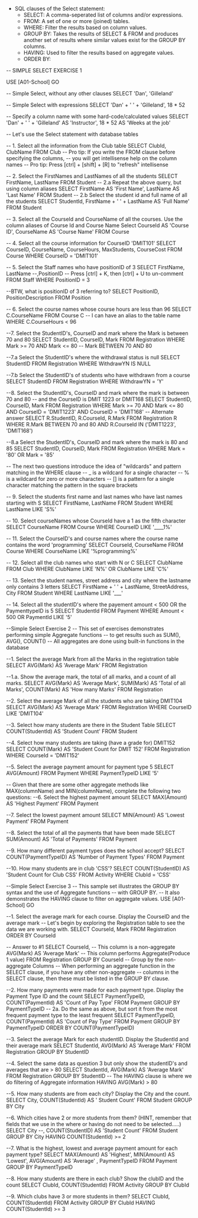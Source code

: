 - SQL clauses of the Select statement:
	- SELECT: A comma-seperated list of columns and/or expressions.
	- FROM: A set of one or more (joined) tables.
	- WHERE: Filter the results based on column values.
	- GROUP BY: Takes the results of SELECT & FROM and produces another set of results where similar values exist for the GROUP BY columns.
	- HAVING: Used to filter the results based on aggregate values.
	- ORDER BY:


-- SIMPLE SELECT EXERCISE 1

USE [A01-School]
GO

-- Simple Select, without any other clauses
SELECT 'Dan', 'Gilleland'

-- Simple Select with expressions
SELECT 'Dan' + ' ' + 'Gilleland', 18 * 52

-- Specify a column name with some hard-code/calculated values
SELECT 'Dan' + ' ' + 'Gilleland' AS 'Instructor',
	   18 * 52 AS 'Weeks at the job'

-- Let's use the Select statement with database tables

-- 1. Select all the information from the Club table
SELECT	ClubId, ClubName
FROM	Club 
-- Pro tip: If you write the FROM clause before specifying the columns,
--			you will get intellisense help on the column names
-- Pro tip: Press [ctrl] + [shift] + [R] to "refresh" intellisense

-- 2. Select the FirstNames and LastNames of all the students
SELECT	FirstName, LastName
FROM	Student
-- 2.a Repeat the above query, but using column aliases
SELECT	FirstName AS 'First Name', LastName AS 'Last Name'
FROM	Student
-- 2.b Select the student id and full name of all the students
SELECT	StudentId, FirstName + ' ' + LastName AS 'Full Name'
FROM	Student

-- 3. Select all the CourseId and CourseName of all the courses. Use the column aliases of Course Id and Course Name
Select	CourseId AS 'Course ID', CourseName AS 'Course Name'
FROM	Course

-- 4. Select all the course information for CourseID 'DMIT101'
SELECT	CourseID, CourseName, CourseHours, MaxStudents, CourseCost
FROM	Course
WHERE	CourseID = 'DMIT101'

-- 5. Select the Staff names who have positionID of 3
SELECT	FirstName, LastName
		--,PositionID -- Press [ctrl] + K, then [ctrl] + U to un-comment
FROM	Staff
WHERE	PositionID = 3

--BTW, what is positionID of 3 referring to?
SELECT	PositionID, PositionDescription
FROM	Position

-- 6. Select the course names whose course hours are less than 96
SELECT	C.CourseName
FROM	Course C -- I can have an alias to the table name
WHERE	C.CourseHours < 96

--7. Select the StudentID's, CourseID and mark where the Mark is between 70 and 80
SELECT StudentID, CourseID, Mark
FROM Registration
WHERE Mark >= 70 AND Mark <= 80
--	  Mark BETWEEN 70 AND 80

--7.a Select the StudentID's where the withdrawal status is null
SELECT	StudentID 
FROM	Registration
WHERE	WithdrawYN IS NULL

--7.b Select the StudentID's of students who have withdrawn from a course
SELECT	StudentID
FROM	Registration
WHERE	WithdrawYN = 'Y'

--8. Select the StudentID's, CourseID and mark where the mark is between 70 and 80
--	 and the CourseID is DMIT 1223 or DMIT168
SELECT	StudentID, CourseID, Mark
FROM	Registration 
WHERE	Mark >= 70 AND Mark <= 80 AND CourseID = 'DMIT1223' AND CourseID = 'DMIT168'
-- Alternate answer
SELECT	R.StudentID, R.CourseId, R.Mark
FROM	Registration R
WHERE	R.Mark BETWEEN 70 and 80
  AND	R.CourseId IN ('DMIT1223', 'DMIT168')

--8.a Select the StudentID's, CourseID and mark where the mark is 80 and 85
SELECT	StudentID, CourseID, Mark
FROM	Registration
WHERE	Mark = '80' OR Mark = '85'

-- The next two questions introduce the idea of "wildcards" and pattern matching in the WHERE clause
-- _ is a wildcard for a single character
-- % is a wildcard for zero or more characters
-- [] is a pattern for a single character matching the pattern in the square brackets

-- 9. Select the students first name and last names who have last names starting with S
SELECT	FirstName, LastName
FROM Student
WHERE LastName LIKE 'S%'

-- 10. Select courseNames whose CourseId have a 1 as the fifth character
SELECT	CourseName
FROM	Course
WHERE	CourseID LIKE '____1%'

-- 11. Select the CourseID's and course names where the course name contains the word 'programming'
SELECT	CourseId, CourseName
FROM	Course
WHERE	CourseName LIKE '%programming%'

-- 12. Select all the club names who start with N or C
SELECT	ClubName
FROM	Club
WHERE	ClubName LIKE 'N%' OR ClubName LIKE 'C%'

-- 13. Select the student names, street address and city where the lastname only contains 3 letters
SELECT	FirstName + ' ' + LastName, StreetAddress, City
FROM	Student
WHERE	LastName LIKE '___'

-- 14. Select all the studentID's where the payement amount < 500 OR the PaymenttypeID is 5
SELECT	StudentId
FROM	Payment
WHERE	Amount < 500 OR PaymentId LIKE '5'

--Simple Select Exercise 2
-- This set of exercises demonstrates performing simple Aggregate functions
-- to get results such as SUM(), AVG(), COUNT() 
-- All aggregates are done using built-in functions in the database


--1.	Select the average Mark from all the Marks in the registration table
SELECT	AVG(Mark) AS 'Average Mark'
FROM	Registration

--1.a.  Show the average mark, the total of all marks, and a count of all marks.
SELECT	AVG(Mark) AS 'Average Mark', 
		SUM(Mark) AS 'Total of all Marks', 
		COUNT(Mark) AS 'How many Marks'
FROM Registration

--2.	Select the average Mark of all the students who are taking DMIT104
SELECT	AVG(Mark) AS 'Average Mark'
FROM	Registration
WHERE	CourseID LIKE 'DMIT104'

--3.	Select how many students are there in the Student Table
SELECT	COUNT(StudentId) AS 'Student Count'
FROM	Student

--4.	Select how many students are taking (have a grade for) DMIT152
SELECT	COUNT(Mark) AS 'Student Count for DMIT 152'
FROM	Registration
WHERE	CourseId = 'DMIT152'

--5.	Select the average payment amount for payment type 5
SELECT	AVG(Amount)
FROM	Payment
WHERE	PaymentTypeID LIKE '5'

-- Given that there are some other aggregate methods like MAX(columnName) and MIN(columnName), complete the following two questions:
--6. Select the highest payment amount
SELECT	MAX(Amount) AS 'Highest Payment'
FROM	Payment

--7.	 Select the lowest payment amount
SELECT	MIN(Amount) AS 'Lowest Payment'
FROM	Payment

--8. Select the total of all the payments that have been made
SELECT	SUM(Amount) AS 'Total of Payments'
FROM	Payment

--9. How many different payment types does the school accept?
SELECT	COUNT(PaymentTypeID) AS 'Number of Payment Types'
FROM	Payment

--10. How many students are in club 'CSS'?
SELECT	COUNT(StudentID) AS 'Student Count for Club CSS'
FROM	Activity
WHERE	ClubId = 'CSS'

--Simple Select Exercise 3
-- This sample set illustrates the GROUP BY syntax and the use of Aggregate functions
-- with GROUP BY.
-- It also demonstrates the HAVING clause to filter on aggregate values.
USE [A01-School]
GO


--1. Select the average mark for each course. Display the CourseID and the average mark
-- Let's begin by exploring the Registration table to see the data we are working with.
SELECT		CourseId, Mark
FROM		Registration
ORDER BY	CourseId

-- Answer to #1
SELECT		CourseId,					-- This column is a non-aggregate
			AVG(Mark) AS 'Average Mark' -- This column performs Aggregate(Produce 1 value)
FROM		Registration
GROUP BY	CourseId					-- Group by the non-aggregate Columns
-- When performing an aggregate function in the SELECT clause, if you have any other non-aggregate
-- columns in the SELECT clause, then these must be listed in the GROUP BY clause.

--2. How many payments were made for each payment type. Display the Payment Type ID and the count
SELECT		PaymentTypeID, 
			COUNT(PaymentId) AS 'Count of Pay Type'
FROM		Payment
GROUP BY	PaymentTypeID
-- 2a. Do the same as above, but sort it from the most frequent payment type to the least frequent
SELECT		PaymentTypeID, 
			COUNT(PaymentId) AS 'Count of Pay Type'
FROM		Payment
GROUP BY	PaymentTypeID
ORDER BY	COUNT(PaymentTypeID)

--3. Select the average Mark for each studentID. Display the StudentId and their average mark
SELECT		StudentId,
			AVG(Mark) AS 'Average Mark'
FROM		Registration
GROUP BY	StudentID

--4. Select the same data as question 3 but only show the studentID's and averages that are > 80
SELECT		StudentId,
			AVG(Mark) AS 'Average Mark'
FROM		Registration
GROUP BY	StudentID
-- The HAVING clause is where we do filtering of Aggregate information
HAVING		AVG(Mark) > 80

--5. How many students are from each city? Display the City and the count.
SELECT		City,
			COUNT(StudentId) AS ' Student Count'
FROM		Student
GROUP BY	City

--6. Which cities have 2 or more students from them? (HINT, remember that fields that we use in the where or having do not need to be selected.....)
SELECT		City
			--, COUNT(StudentID) AS 'Student Count'
FROM		Student
GROUP BY	City
HAVING		COUNT(StudentId) >= 2

--7. What is the highest, lowest and average payment amount for each payment type? 
SELECT		MAX(Amount) AS 'Highest',
			MIN(Amount) AS 'Lowest',
			AVG(Amount) AS 'Average'
			, PaymentTypeID
FROM		Payment
GROUP BY	PaymentTypeID

--8. How many students are there in each club? Show the clubID and the count
SELECT		ClubId,
			COUNT(StudentId)
FROM		Activity
GROUP BY	ClubId

--9. Which clubs have 3 or more students in them?
SELECT		ClubId,
			COUNT(StudentId)
FROM		Activity
GROUP BY	ClubId
HAVING		COUNT(StudentId) >= 3